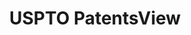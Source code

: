 ---
bigquery: https://console.cloud.google.com/bigquery?p=patents-public-data&d=patentsview&page=dataset
citation: Attribution should be given to PatentsView for use, distribution, or derivative
  works.
code: https://github.com/CSSIP-AIR/PatentsView-Code-Snippets/
contributors: USPTO
cost: None
description: 'PatentsView includes US patent data including raw data (summaries, applications,
  pregrant applications), disambugations of inventors and assignees, and inventor
  gender estimates.  Also foreign priority data, # of figures and sheets, and government
  interest statements.'
documentation: https://patentsview.org/query/builder-faqs
last_edit: 04/09/2022, 09:59:55
location: https://patentsview.org/
maintained_by: USPTO
record_creation_timestamp: 12/2/2020 17:20:46
schema_fields:
- text
- id
- disamb_inventor_id_20180528
- disamb_assignee_id_20200331
- organization_id
- disamb_assignee_id_20191231
- latitude
- disclaimer_date
- classification_data_source
- f102_date
- disamb_assignee_id_20200630
- disamb_inventor_id_20200929
- state_fips
- latin_name
- male
- disamb_inventor_id_20201229
- term_grant
- disamb_inventor_id_20190820
- sequence
- term_disclaimer
- role
- classification_level
- inventor_id
- category
- contract_award_number
- longitude
- subgroup
- lawyer_id
- main_group
- citation_id
- field_title
- name
- term_extension
- publication_number
- organization
- rawassignee_id
- exemplary
- length
- patent_id
- mainclass_id
- fname
- date
- title
- action_date
- sector_title
- symbol_position
- city
- num_sheets
- uuid
- disamb_inventor_id_20181127
- series_code
- section_id
- disamb_assignee_id_20191008
- location_id
- applicant_type
- variety
- subgroup_id
- rel_id
- designation
- lapse_of_patent
- status
- assignee_id
- disamb_inventor_id_20171226
- state
- name_last
- _371_date
- disamb_inventor_id_20191231
- category_id
- disamb_inventor_id_20170808
- gi_statement
- disamb_assignee_id_20190312
- withdrawn
- subclass
- disamb_inventor_id_20171003
- disamb_inventor_id_20200630
- rawlocation_id
- level_one
- county
- type
- number
- _102_date
- field_id
- reldocno
- disamb_assignee_id_20181127
- section
- abstract
- latlong
- kind
- doctype
- name_first
- subcategory_id
- disamb_inventor_id_20200331
- subsection_id
- deceased
- relkind
- disamb_inventor_id_20170307
- f371_date
- county_fips
- group
- country
- rule_47
- attribution_status
- num_figures
- lname
- disamb_assignee_id_20190820
- classification_value
- male_flag
- classification_status
- num_claims
- num
- dependent
- ipc_class
- rawinventor_id
- disamb_inventor_id_20191008
- country_transformed
- level_two
- application_id
- doc_type
- ipc_version_indicator
- subclass_id
- group_id
- disamb_assignee_id_20200929
- disamb_inventor_id_20190312
- level_three
- filename
shortname: patentsview
tags:
- disambiguation
- United States
- gender
terms_of_use: Creative Commons Attribution 4.0 International License.
timeframe: 1963-1999
title: USPTO PatentsView
uuid: cf1780b1-e265-4e49-8d1d-83b9cfe0fd9a
---